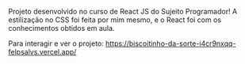 Projeto desenvolvido no curso de React JS do Sujeito Programador!
A estilização no CSS foi feita por mim mesmo, e o React foi com os conhecimentos obtidos em aula.

Para interagir e ver o projeto: https://biscoitinho-da-sorte-i4cr9nxqq-felpsalvs.vercel.app/
